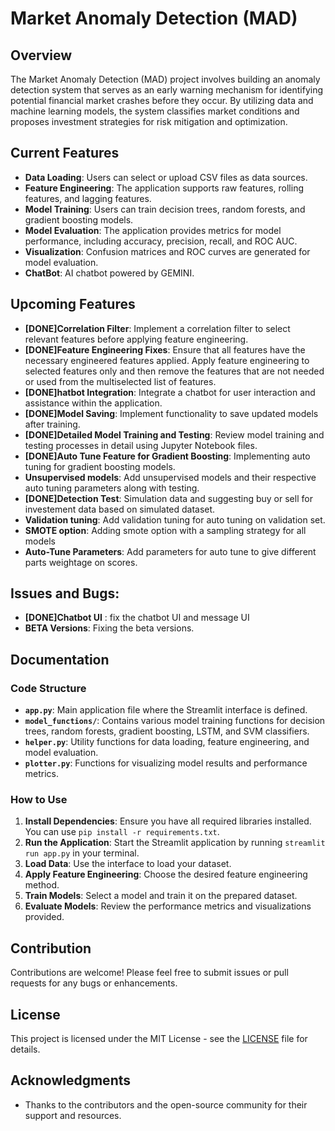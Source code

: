 # Market Anomaly Detection (MAD)

## Overview
The Market Anomaly Detection (MAD) project involves building an anomaly detection system that serves as an early warning mechanism for identifying potential financial market crashes before they occur. By utilizing data and machine learning models, the system classifies market conditions and proposes investment strategies for risk mitigation and optimization.

## Current Features
- **Data Loading**: Users can select or upload CSV files as data sources.
- **Feature Engineering**: The application supports raw features, rolling features, and lagging features.
- **Model Training**: Users can train decision trees, random forests, and gradient boosting models.
- **Model Evaluation**: The application provides metrics for model performance, including accuracy, precision, recall, and ROC AUC.
- **Visualization**: Confusion matrices and ROC curves are generated for model evaluation.
- **ChatBot**: AI chatbot powered by GEMINI.

## Upcoming Features
- **[DONE]Correlation Filter**: Implement a correlation filter to select relevant features before applying feature engineering.
- **[DONE]Feature Engineering Fixes**: Ensure that all features have the necessary engineered features applied. Apply feature engineering to selected features only and then remove the features that are not needed or used from the multiselected list of features.
- **[DONE]hatbot Integration**: Integrate a chatbot for user interaction and assistance within the application.
- **[DONE]Model Saving**: Implement functionality to save updated models after training.
- **[DONE]Detailed Model Training and Testing**: Review model training and testing processes in detail using Jupyter Notebook files.
- **[DONE]Auto Tune Feature for Gradient Boosting**: Implementing auto tuning for gradient boosting models.
- **Unsupervised models**: Add unsupervised models and their respective auto tuning parameters along with testing. 
- **[DONE]Detection Test**: Simulation data and suggesting buy or sell for investement data based on simulated dataset. 
- **Validation tuning**: Add validation tuning for auto tuning on validation set.
- **SMOTE option**: Adding smote option with a sampling strategy for all models
- **Auto-Tune Parameters**: Add parameters for auto tune to give different parts weightage on scores.

## Issues and Bugs: 
- **[DONE]Chatbot UI** : fix the chatbot UI and message UI
- **BETA Versions**: Fixing the beta versions. 

## Documentation
### Code Structure
- **`app.py`**: Main application file where the Streamlit interface is defined.
- **`model_functions/`**: Contains various model training functions for decision trees, random forests, gradient boosting, LSTM, and SVM classifiers.
- **`helper.py`**: Utility functions for data loading, feature engineering, and model evaluation.
- **`plotter.py`**: Functions for visualizing model results and performance metrics.

### How to Use
1. **Install Dependencies**: Ensure you have all required libraries installed. You can use `pip install -r requirements.txt`.
2. **Run the Application**: Start the Streamlit application by running `streamlit run app.py` in your terminal.
3. **Load Data**: Use the interface to load your dataset.
4. **Apply Feature Engineering**: Choose the desired feature engineering method.
5. **Train Models**: Select a model and train it on the prepared dataset.
6. **Evaluate Models**: Review the performance metrics and visualizations provided.

## Contribution
Contributions are welcome! Please feel free to submit issues or pull requests for any bugs or enhancements.

## License
This project is licensed under the MIT License - see the [LICENSE](LICENSE) file for details.

## Acknowledgments
- Thanks to the contributors and the open-source community for their support and resources.
